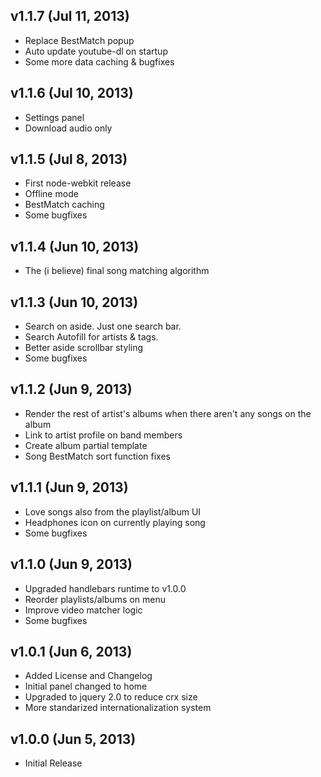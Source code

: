 ## v1.1.7 (Jul 11, 2013)

  - Replace BestMatch popup
  - Auto update youtube-dl on startup
  - Some more data caching & bugfixes

## v1.1.6 (Jul 10, 2013)

  - Settings panel
  - Download audio only

## v1.1.5 (Jul 8, 2013)

  - First node-webkit release
  - Offline mode
  - BestMatch caching
  - Some bugfixes

## v1.1.4 (Jun 10, 2013)

  - The (i believe) final song matching algorithm

## v1.1.3 (Jun 10, 2013)

  - Search on aside. Just one search bar.
  - Search Autofill for artists & tags.
  - Better aside scrollbar styling
  - Some bugfixes

## v1.1.2 (Jun 9, 2013)

  - Render the rest of artist's albums when there aren't any songs on the album
  - Link to artist profile on band members
  - Create album partial template
  - Song BestMatch sort function fixes

## v1.1.1 (Jun 9, 2013)

  - Love songs also from the playlist/album UI
  - Headphones icon on currently playing song
  - Some bugfixes

## v1.1.0 (Jun 9, 2013)

  - Upgraded handlebars runtime to v1.0.0
  - Reorder playlists/albums on menu
  - Improve video matcher logic
  - Some bugfixes

## v1.0.1 (Jun 6, 2013)

  - Added License and Changelog
  - Initial panel changed to home
  - Upgraded to jquery 2.0 to reduce crx size
  - More standarized internationalization system

## v1.0.0 (Jun 5, 2013)

  - Initial Release
